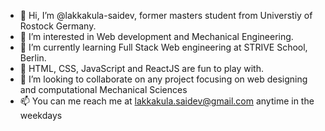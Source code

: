 - 👋 Hi, I’m @lakkakula-saidev, former masters student from Universtiy of Rostock Germany.
- 👀 I’m interested in Web development and Mechanical Engineering. 
- 🌱 I’m currently learning Full Stack Web engineering at STRIVE School, Berlin.
- 👀 HTML, CSS, JavaScript and ReactJS are fun to play with. 
- 💞️ I’m looking to collaborate on any project focusing on web designing and computational Mechanical Sciences
- 📫 You can me reach me at lakkakula.saidev@gmail.com anytime in the weekdays

<!---
lakkakula-saidev/lakkakula-saidev is a ✨ special ✨ repository because its `README.md` (this file) appears on your GitHub profile.
You can click the Preview link to take a look at your changes.
--->

